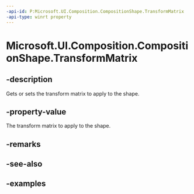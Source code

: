 ```yaml
---
-api-id: P:Microsoft.UI.Composition.CompositionShape.TransformMatrix
-api-type: winrt property
---
```


<!-- Property syntax.
public Matrix3x2 TransformMatrix { get;  set; }
-->

# Microsoft.UI.Composition.CompositionShape.TransformMatrix

## -description

Gets or sets the transform matrix to apply to the shape.

## -property-value

The transform matrix to apply to the shape.

## -remarks

## -see-also

## -examples


